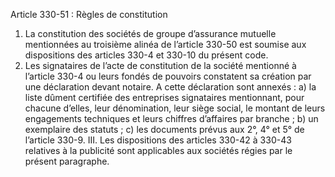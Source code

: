 Article 330-51 : Règles de constitution
1.  La constitution des sociétés de groupe d’assurance mutuelle mentionnées au troisième alinéa de l’article 330-50 est soumise aux dispositions des articles 330-4 et 330-10 du présent code.
2.  Les signataires de l’acte de constitution de la société mentionné à l’article 330-4 ou leurs fondés de pouvoirs constatent sa création par une déclaration devant notaire. A cette déclaration sont annexés :
a) la liste dûment certifiée des entreprises signataires mentionnant, pour chacune d’elles, leur dénomination, leur siège social, le montant de leurs engagements techniques et leurs chiffres d’affaires par branche ;
b) un exemplaire des statuts ;
c) les documents prévus aux 2°, 4° et 5° de l’article 330-9.
III. Les dispositions des articles 330-42 à 330-43 relatives à la publicité sont applicables aux sociétés régies par le présent paragraphe.